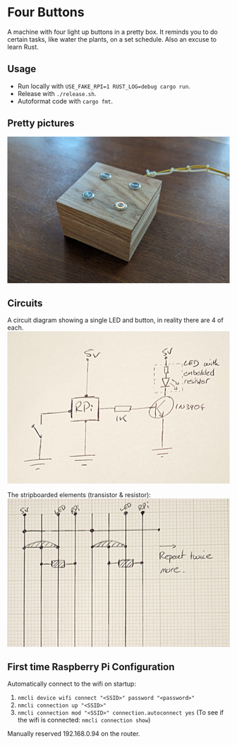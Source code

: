 Four Buttons
============

A machine with four light up buttons in a pretty box.  It reminds you to do certain tasks, like water the plants, on a set schedule.  Also an excuse to learn Rust.

## Usage

* Run locally with `USE_FAKE_RPI=1 RUST_LOG=debug cargo run`.
* Release with `./release.sh`.
* Autoformat code with `cargo fmt`.

## Pretty pictures

![Picture of the finished machine](images/complete.png)

## Circuits

A circuit diagram showing a single LED and button, in reality there are 4 of each.
![Circuit Diagram](images/circuit-2.png)

The stripboarded elements (transistor & resistor):
![Stripboard diagram](images/circuit-1.png)

## First time Raspberry Pi Configuration

Automatically connect to the wifi on startup:
1. `nmcli device wifi connect "<SSID>" password "<password>"`
2. `nmcli connection up "<SSID>"`
3. `nmcli connection mod "<SSID>" connection.autoconnect yes`
(To see if the wifi is connected: `nmcli connection show`)

Manually reserved 192.168.0.94 on the router.
